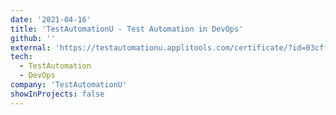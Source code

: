 ```yaml
---
date: '2021-04-16'
title: 'TestAutomationU - Test Automation in DevOps'
github: ''
external: 'https://testautomationu.applitools.com/certificate/?id=03cffb1f'
tech:
  - TestAutomation
  - DevOps
company: 'TestAutomationU'
showInProjects: false
---
```

